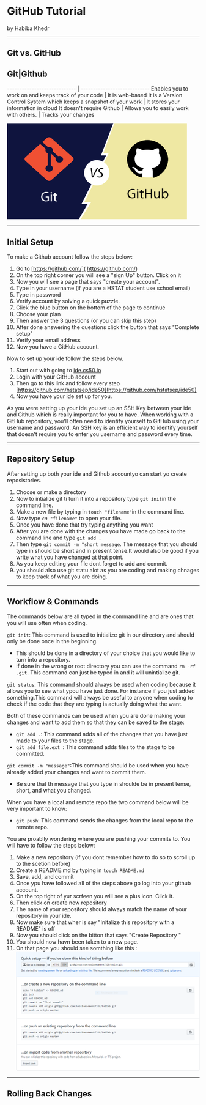 # GitHub Tutorial

by Habiba Khedr

---
## Git vs. GitHub

 ## Git|Github
 ---------------------------- | ----------------------------
 Enables you to work on and keeps track of your code | It is web-based 
 It is a Version Control System which keeps a snapshot of your work | It stores your information in cloud
 It doesn't require Github | Allows you to easily work with others.
 | Tracks your changes
    
 ![alt text](git-vs-github.png)
 
 
 



---
## Initial Setup
To make a Github account follow the steps below:
1. Go to [https://github.com/]( https://github.com/)
2. On the top right corner you will see a "sign Up" button. Click on it 
3. Now you will see a page  that says "create your account". 
4. Type in your username (if you are a HSTAT student use school email)
5. Type in password
6. Verify account by solving a quick puzzle.
7. Click the blue button on the bottom of the page to continue
8. Choose your plan
9. Then answer the 3 questions (or you can skip this step)
10. After done answering the questions click the button that says "Complete setup"
11. Verify your email address
12. Now you have a GitHub account.

Now to set up your ide follow the steps below.
1. Start out with going to [ide.cs50.io](ide.cs50.io)
2. Login with your GitHub account 
3. Then go to this link and follow every step [https://github.com/hstatsep/ide50](https://github.com/hstatsep/ide50)
4. Now you have your ide set up for you.

As you were setting up your ide you set up an SSH Key between your ide and Github which is really important for you to have. When working with a GitHub repository, you'll often need to identify yourself to GitHub using your username and password. An SSH key is an efficient way to identify yourself that doesn't require you to enter you username and password every time.


---
## Repository Setup
After setting up both your ide and Github accountyo can start yo create reposistories.
1. Choose or make a directory
2. Now to intialize git ti turn it into a repository type `git init`in the command line.
3. Make a new file by typing in `touch "filename"`in the command line.
4. Now type `c9 "filename"` to open your file.
5. Once you have done that try typing anything you want
6. After you are done with the changes you have made go back to the command line and type `git add .`
7. Then type `git commit -m "short message`. The message that you should type in should be short and in present tense.It would also be good if you write what you have changed at that point.
8. As you keep editing your file dont forget to add and commit.
9. you should also use git statu alot as you are coding and making chnages to keep track of what you are doing.


---
## Workflow & Commands
The commands below are all typed in the command line and are ones that you will use often when coding.

`git init`: This command is used to initialize git in our directory and should only be done once in the beginning.
* This should be done in a directory of your choice that you would like to turn into a repository.
* If done in the wrong or root directory you can use the command `rm -rf .git`. This command can just be typed in and it will unintialize git.

`git status`: This command should always be used when coding because it allows you to see what ypou have just done. For instance if you just added something.This command will always be useful to anyone when coding to check if the code that they are typing is actually doing what the want.
 
Both of these commands can be used when you are done making your changes and want to add them so that they can be saved to the stage:
* `git add .`: This command adds all of the changes that you have just made to your files to the stage.
* `git add file.ext `: This command adds files to the stage to be committed.

`git commit -m "message"`:This command should be used when you have already added your changes and want to commit them.
* Be sure that th message that you type in shoulde be in present tense, short, and what you changed.

When you have a local and remote repo the two command below will be very important to know:
* `git push`: This command sends the changes from the local repo to the remote repo.

You are proablly wondering where you are pushing your commits to. You will have to follow the steps below:
1. Make a new repository (if you dont remember how to do so to scroll up to the scetion before)
2. Create a README.md by typing in `touch README.md`
3. Save, add, and commit
4. Once ypu have followed all of the steps above go log into your github account.
5. On the top tight of yur scrfeen you will see a plus icon. Click it.
6. Then click on create new repository
7. The name of your repository should always match the name of your repository in your ide.
8. Now make sure that wher is say "Initalize this repositpry with a README" is off 
9. Now you should click on the bitton that says "Create Repository "
10. You should now havn been taken to a new page.
11. On that page you should see somthing like this : 
              ![alt text](code.PNG)



---
## Rolling Back Changes